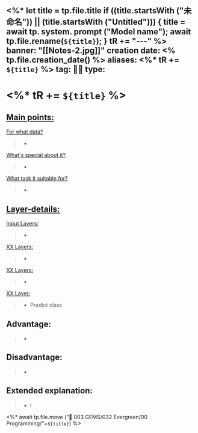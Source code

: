 <%*
  let title = tp.file.title
  if ((title.startsWith ("未命名")) || (title.startsWith ("Untitled"))) {
    title = await tp. system. prompt ("Model name");
    await tp.file.rename(`${title}`);
  } 
  tR += "---"
%>
banner: "[[Notes-2.jpg]]"
creation date: <% tp.file.creation_date() %>
aliases: <%* tR += `${title}` %>
tag: 👨‍💻
type:
---
# <%* tR += `${title}` %>


## <u>Main points:</u>
<u>For what data?</u>
> -
<u>What's special about it?</u>
> -
<u>What task it suitable for?</u>
> -

## <u>Layer-details:  </u>
<u>Input Layers: </u>
> - 
<u>XX Layers: </u>
> - 
<u>XX Layers: </u>
> - 
<u>XX Layer: </u>
> - Predict class

## Advantage:
> - 

## Disadvantage:
> - 

## Extended explanation:
> - l


<%* await tp.file.move ("💎 003 GEMS/032 Evergreen/00 Programming/"+`${title}`) %>